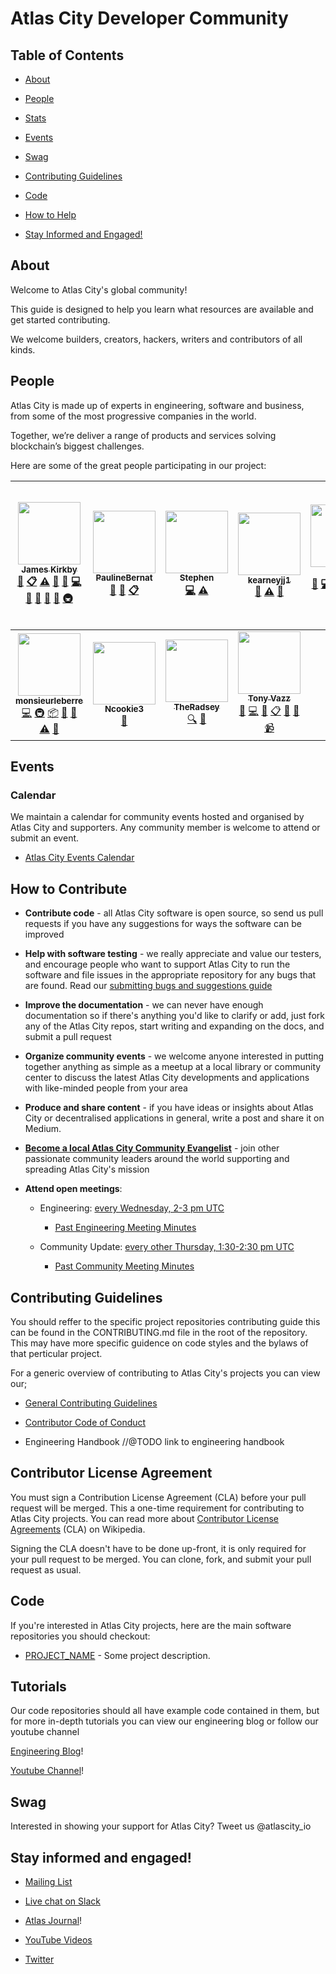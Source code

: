 
# Atlas City Developer Community

## Table of Contents

-  [About](#about)

-  [People](#people)

-  [Stats](#stats)

-  [Events](#events)

-  [Swag](#swag)

-  [Contributing Guidelines](#contributing-guidelines)

-  [Code](#code)

-  [How to Help](#how-to-help)

-  [Stay Informed and Engaged!](#stay-informed-and-engaged)

 
## About

Welcome to Atlas City's global community! 

This guide is designed to help you learn what resources are available and get started contributing.

We welcome builders, creators, hackers, writers and contributors of all kinds.
 

## People

Atlas City is made up of experts in engineering, software and business, from some of the most progressive companies in the world.

Together, we’re deliver a range of products and services solving blockchain’s biggest challenges.

Here are some of the great people participating in our project:

<!-- ALL-CONTRIBUTORS-LIST:START - Do not remove or modify this section -->
<!-- prettier-ignore -->
| [<img src="https://avatars3.githubusercontent.com/u/21375475?s=96&v=4" width="100px;"/><br /><sub><b>James Kirkby</b></sub>](https://github.com/nshCore)<br />[🎨](#design-nshCore "Design") [📋](#eventOrganizing-nshCore "Event Organizing") [⚠️](https://github.com/nshCore/community/commits?author=nshCore "Tests") [🔧](#tool-nshCore "Tools") [🤔](#ideas-nshCore "Ideas, Planning, & Feedback") [💻](https://github.com/nshCore/community/commits?author=nshCore "Code") [🐛](https://github.com/nshCore/community/issues?q=author%3AnshCore "Bug reports") [🔌](#plugin-nshCore "Plugin/utility libraries") [👀](#review-nshCore "Reviewed Pull Requests") [📖](https://github.com/nshCore/community/commits?author=nshCore "Documentation") [🚇](#infra-nshCore "Infrastructure (Hosting, Build-Tools, etc)") | [<img src="https://avatars2.githubusercontent.com/u/28021380?v=4" width="100px;"/><br /><sub><b>PaulineBernat</b></sub>](https://github.com/PaulineBernat)<br />[🎨](#design-PaulineBernat "Design") [📖](https://github.com/nshCore/community/commits?author=PaulineBernat "Documentation") [📋](#eventOrganizing-PaulineBernat "Event Organizing") | [<img src="https://avatars0.githubusercontent.com/u/991266?v=4" width="100px;"/><br /><sub><b>Stephen</b></sub>](https://github.com/stxphxn)<br />[💻](https://github.com/nshCore/community/commits?author=stxphxn "Code") [⚠️](https://github.com/nshCore/community/commits?author=stxphxn "Tests") | [<img src="https://avatars3.githubusercontent.com/u/46780513?v=4" width="100px;"/><br /><sub><b>kearneyjj1	</b></sub>](https://github.com/kearneyjj1)<br />[🤔](#ideas-kearneyjj1 "Ideas, Planning, & Feedback") [⚠️](https://github.com/nshCore/community/commits?author=kearneyjj1 "Tests") [🔧](#tool-kearneyjj1 "Tools") | [<img src="https://avatars0.githubusercontent.com/u/46971650?v=4" width="100px;"/><br /><sub><b>franssl</b></sub>](https://github.com/franssl)<br />[🐛](https://github.com/nshCore/community/issues?q=author%3Afranssl "Bug reports") [💻](https://github.com/nshCore/community/commits?author=franssl "Code") [🎨](#design-franssl "Design") [📖](https://github.com/nshCore/community/commits?author=franssl "Documentation") [📋](#eventOrganizing-franssl "Event Organizing") [🤔](#ideas-franssl "Ideas, Planning, & Feedback") [🔌](#plugin-franssl "Plugin/utility libraries") [⚠️](https://github.com/nshCore/community/commits?author=franssl "Tests") | [<img src="https://avatars2.githubusercontent.com/u/38245509?v=4" width="100px;"/><br /><sub><b>Darren Oliveiro-Priestnall</b></sub>](https://www.atlascityfinance.com)<br />[🐛](https://github.com/nshCore/community/issues?q=author%3ASwitch1983 "Bug reports") [💻](https://github.com/nshCore/community/commits?author=Switch1983 "Code") [🎨](#design-Switch1983 "Design") [📖](https://github.com/nshCore/community/commits?author=Switch1983 "Documentation") [📋](#eventOrganizing-Switch1983 "Event Organizing") [💵](#financial-Switch1983 "Financial") [🔍](#fundingFinding-Switch1983 "Funding Finding") [🤔](#ideas-Switch1983 "Ideas, Planning, & Feedback") [👀](#review-Switch1983 "Reviewed Pull Requests") [📢](#talk-Switch1983 "Talks") [⚠️](https://github.com/nshCore/community/commits?author=Switch1983 "Tests") [✅](#tutorial-Switch1983 "Tutorials") [📹](#video-Switch1983 "Videos") | [<img src="https://avatars1.githubusercontent.com/u/5569649?v=4" width="100px;"/><br /><sub><b>Konrad Moskal</b></sub>](https://github.com/dufia)<br />[🐛](https://github.com/nshCore/community/issues?q=author%3Adufia "Bug reports") [💻](https://github.com/nshCore/community/commits?author=dufia "Code") [📖](https://github.com/nshCore/community/commits?author=dufia "Documentation") [🔌](#plugin-dufia "Plugin/utility libraries") [⚠️](https://github.com/nshCore/community/commits?author=dufia "Tests") [🔧](#tool-dufia "Tools") |
| :---: | :---: | :---: | :---: | :---: | :---: | :---: |
| [<img src="https://avatars2.githubusercontent.com/u/4638821?v=4" width="100px;"/><br /><sub><b>monsieurleberre</b></sub>](https://github.com/monsieurleberre)<br />[💻](https://github.com/nshCore/community/commits?author=monsieurleberre "Code") [🚇](#infra-monsieurleberre "Infrastructure (Hosting, Build-Tools, etc)") [📦](#platform-monsieurleberre "Packaging/porting to new platform") [🔌](#plugin-monsieurleberre "Plugin/utility libraries") [👀](#review-monsieurleberre "Reviewed Pull Requests") [⚠️](https://github.com/nshCore/community/commits?author=monsieurleberre "Tests") [🔧](#tool-monsieurleberre "Tools") | [<img src="https://avatars0.githubusercontent.com/u/45940784?v=4" width="100px;"/><br /><sub><b>Ncookie3</b></sub>](https://github.com/Ncookie3)<br />[🤔](#ideas-Ncookie3 "Ideas, Planning, & Feedback") | [<img src="https://avatars2.githubusercontent.com/u/47418884?v=4" width="100px;"/><br /><sub><b>TheRadsey</b></sub>](https://github.com/TheRadsey)<br />[🔍](#fundingFinding-TheRadsey "Funding Finding") [🤔](#ideas-TheRadsey "Ideas, Planning, & Feedback") | [<img src="https://avatars2.githubusercontent.com/u/47425696?v=4" width="100px;"/><br /><sub><b>Tony Vazz</b></sub>](https://about.me/tonyvazz)<br />[📝](#blog-vazztony "Blogposts") [💻](https://github.com/nshCore/community/commits?author=vazztony "Code") [🎨](#design-vazztony "Design") [📋](#eventOrganizing-vazztony "Event Organizing") [🤔](#ideas-vazztony "Ideas, Planning, & Feedback") [📢](#talk-vazztony "Talks") [📹](#video-vazztony "Videos") |
<!-- ALL-CONTRIBUTORS-LIST:END -->

## Events

### Calendar

We maintain a calendar for community events hosted and organised by Atlas City and supporters. Any community member is welcome to attend or submit an event.

*  [Atlas City Events Calendar](https://www.eventbrite.com/o/atlas-city-17605869395)
  
## How to Contribute

-  **Contribute code** - all Atlas City software is open source, so send us pull requests if you have any suggestions for ways the software can be improved

-  **Help with software testing** - we really appreciate and value our testers, and encourage people who want to support Atlas City to run the software and file issues in the appropriate repository for any bugs that are found. Read our [submitting bugs and suggestions guide](https://github.com/atlascity/Community/blob/master/submitting-bugs-and-suggestions.md)

-  **Improve the documentation** - we can never have enough documentation so if there's anything you'd like to clarify or add, just fork any of the Atlas City repos, start writing and expanding on the docs, and submit a pull request

-  **Organize community events** - we welcome anyone interested in putting together anything as simple as a meetup at a local library or community center to discuss the latest Atlas City developments and applications with like-minded people from your area

-  **Produce and share content** - if you have ideas or insights about Atlas City or decentralised applications in general, write a post and share it on Medium.

-  **[Become a local Atlas City Community Evangelist](https://community.atlas.org/evangelists)** - join other passionate community leaders around the world supporting and spreading Atlas City's mission

-  **Attend open meetings**:
  
   - Engineering: [every Wednesday, 2-3 pm UTC](http://LINK-TO-ENGR-MEETING-SPECS)
     - [Past Engineering Meeting Minutes](http://LINK-TO-PAST-MEETING-MINUTS)
   
   - Community Update: [every other Thursday, 1:30-2:30 pm UTC](http://LINK-TO-COMMUNITY-MEETING-SPECS)
     - [Past Community Meeting Minutes](http://LINK-TO-PAST-MEETING-MINUTS)

## Contributing Guidelines

You should reffer to the specific project repositories contributing guide this can be found in the CONTRIBUTING.md file in the root of the repository. This may have more specific guidence on code styles and the bylaws of that perticular project.

For a generic overview of contributing to Atlas City's projects you can view our;

* [General Contributing Guidelines](https://github.com/atlascity/community/blob/master/CONTRIBUTING.md)

* [Contributor Code of Conduct](https://github.com/atlascity/Community/blob/master/contributor-code-of-conduct.md)

* Engineering Handbook //@TODO link to engineering handbook

## Contributor License Agreement
You must sign a Contribution License Agreement (CLA) before your pull request will be merged. This a one-time requirement for contributing to Atlas City projects. You can read more about [Contributor License Agreements](https://en.wikipedia.org/wiki/Contributor_License_Agreement) (CLA) on Wikipedia.

Signing the CLA doesn't have to be done up-front, it is only required for your pull request to be merged. You can clone, fork, and submit your pull request as usual.

## Code

If you're interested in Atlas City projects, here are the main software repositories you should checkout:

-  [PROJECT_NAME](https://github.com/ORG/PROJECT) - Some project description.

## Tutorials
Our code repositories should all have example code contained in them, but for more in-depth tutorials you can view our engineering blog or follow our youtube channel

[Engineering Blog](https://SOME.LINK/EGR-BLOG)!

[Youtube Channel](https://SOME.LINK/EGR-BLOG)!

## Swag

Interested in showing your support for Atlas City?  Tweet us @atlascity_io

## Stay informed and engaged!

-  [Mailing List](https://atlascity.io/community/)

-  [Live chat on Slack](http://chat.atlascity.org/)

-  [Atlas Journal](https://medium.com/atlas-journal)!

-  [YouTube Videos](https://www.youtube.com/channel/)

-  [Twitter](https://twitter.com/atlascity_io)
